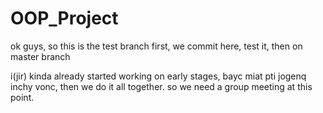 # OOP_Project
ok guys, so this is the test branch
first, we commit here, test it, then on master branch

i(jir) kinda already started working on early stages, bayc miat pti jogenq inchy vonc, then we do it all together.
so we need a group meeting at this point.
